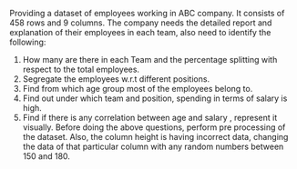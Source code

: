 Providing a dataset of employees working in ABC company. It consists of 458 rows and 9 columns. The company needs the detailed report and explanation of their employees in each team, also need to identify the following:
1. How many are there in each Team and the percentage splitting with respect to the total employees.
2. Segregate the employees w.r.t different positions.
3. Find from which age group most of the employees belong to.
4. Find out under which team and position, spending in terms of salary is high.
5. Find if there is any correlation between age and salary , represent it visually. Before doing the above questions, perform pre processing of the dataset. Also, the column height is having incorrect data, changing the data of that particular column with any random numbers between 150 and 180.
